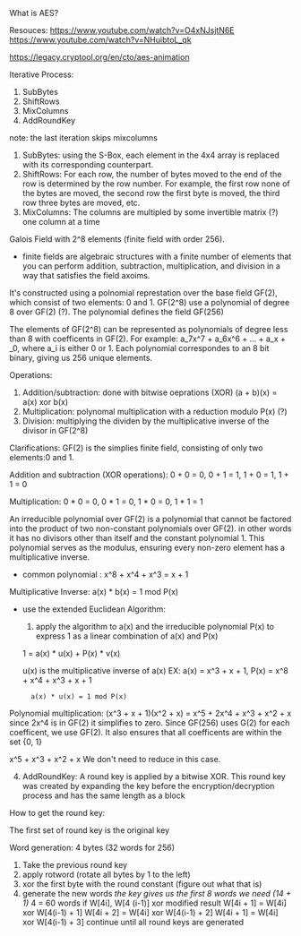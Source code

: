What is AES?

Resouces: 
https://www.youtube.com/watch?v=O4xNJsjtN6E
https://www.youtube.com/watch?v=NHuibtoL_qk

https://legacy.cryptool.org/en/cto/aes-animation

Iterative Process: 
1) SubBytes
2) ShiftRows
3) MixColumns
4) AddRoundKey

note: the last iteration skips mixcolumns

1) SubBytes: using the S-Box, each element in the 4x4 array is replaced with its corresponding counterpart. 
2) ShiftRows: For each row, the number of bytes moved to the end of the row is determined by the row number. For example, the first row none of the bytes are moved, the second row the first byte is moved, the third row three bytes are moved, etc. 
3) MixColumns: The columns are multipled by some invertible matrix (?) one column at a time

Galois Field with 2^8 elements (finite field with order 256). 
- finite fields are algebraic structures with a finite number of elements that you can perform addition, subtraction, multiplication, and division in a way that satisfies the field axoims.

It's constructed using a polnomial represtation over the base field GF(2), which consist of two elements: 0 and 1. GF(2^8) use a polynomial of degree 8 over GF(2) (?). The polynomial defines the field GF(256)

The elements of GF(2^8) can be represented as polynomials of degree less than 8 with coefficents in GF(2). For example: a_7x^7 + a_6x^6 + ... + a_x + _0, where a_i is either 0 or 1. Each polynomial correspondes to an 8 bit binary, giving us 256 unique elements. 

Operations: 
1. Addition/subtraction: done with bitwise oeprations (XOR)
  (a + b)(x) = a(x) xor b(x)
2. Multiplication: polynomal multiplication with a reduction modulo P(x) (?)
3. Division: multiplying the dividen by the multiplicative inverse of the divisor in GF(2^8)

Clarifications: 
GF(2) is the simplies finite field, consisting of only two elements:0 and 1. 

Addition and subtraction (XOR operations):
0 + 0 = 0, 0 + 1 = 1, 1 + 0 = 1, 1 + 1 = 0

Multiplication: 
0 * 0 = 0, 0 * 1 = 0,  1 * 0 = 0, 1 * 1 = 1

An irreducible polynomial over GF(2) is a polynomial that cannot be factored into the product of two non-constant polynomials over GF(2). in other words it has no divisors other than itself and the constant polynomial 1. This polynomial serves as the modulus, ensuring every non-zero element has a multiplicative inverse. 
- common polynomial : x^8 + x^4 + x^3 = x + 1

Multiplicative Inverse: a(x) * b(x) = 1 mod P(x)
- use the extended Euclidean Algorithm: 
    1) apply the algorithm to a(x) and the irreducible polynomial P(x) to express 1 as a linear combination of a(x) and P(x)

     1 = a(x) * u(x) + P(x) * v(x)

     u(x) is the multiplicative inverse of a(x)
    EX: a(x) = x^3 + x + 1, P(x) = x^8 + x^4 + x^3 + x + 1

        a(x) * u(x) = 1 mod P(x)


Polynomial multiplication: 
(x^3 + x + 1)(x^2 + x) = x^5 + 2x^4 + x^3 + x^2 + x
since 2x^4 is in GF(2) it simplifies to zero. Since GF(256) uses G(2) for each coefficent, we use GF(2). 
It also ensures that all coefficents are within the set {0, 1}

x^5 + x^3 + x^2 + x
We don't need to reduce in this case. 



4) AddRoundKey: A round key is applied by a bitwise XOR. This round key was created by expanding the key before the encryption/decryption process and has the same length as a block


How to get the round key: 

The first set of round key is the original key

Word generation: 4 bytes (32 words for 256)

1) Take the previous round key
2) apply rotword (rotate all bytes by 1 to the left)
3) xor the first byte with the round constant (figure out what that is)
4) generate the new words 
*the key gives us the first 8 words
we need (14 + 1)* 4  = 60 words
if W[4i], W[4 (i-1)] xor modified result
   W[4i + 1] = W[4i] xor W[4(i-1) + 1]
   W[4i + 2] = W[4i] xor W[4(i-1) + 2]
   W[4i + 1] = W[4i] xor W[4(i-1) + 3]
continue until all round keys are generated
